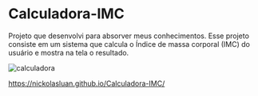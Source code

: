 # Calculadora-IMC
Projeto que desenvolvi para absorver meus conhecimentos.
Esse projeto consiste em um sistema que calcula o Índice de massa corporal (IMC) do usuário e mostra na tela o resultado.


![calculadora](https://user-images.githubusercontent.com/89872769/227094461-64032da4-5168-4d1f-8f2c-17dcb4104f70.png)

https://nickolasluan.github.io/Calculadora-IMC/



